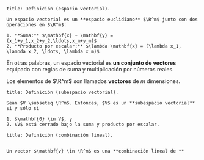 ```ad-definition
title: Definición (espacio vectorial).

Un espacio vectorial es un **espacio euclidiano** $\R^m$ junto con dos operaciones en $\R^m$:

1. **Suma:** $\mathbf{x} + \mathbf{y} = (x_1+y_1,x_2+y_2,\ldots,x_m+y_m)$
2. **Producto por escalar:** $\lambda \mathbf{x} = (\lambda x_1, \lambda x_2, \ldots, \lambda x_m)$

```

En otras palabras, un espacio vectorial es **un conjunto de vectores** equipado con reglas de suma y multiplicación por números reales.

Los elementos de $\R^m$ son llamados **vectores** de $m$ dimensiones.

```ad-definition
title: Definición (subespacio vectorial).

Sean $V \subseteq \R^m$. Entonces, $V$ es un **subespacio vectorial** si y sólo si

1. $\mathbf{0} \in V$, y
2. $V$ está cerrado bajo la suma y producto por escalar.

```

```ad-definition
title: Definición (combinación lineal).


Un vector $\mathbf{v} \in \R^m$ es una **combinación lineal de **

```

